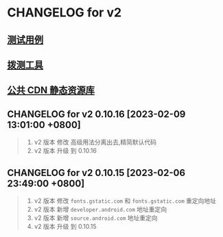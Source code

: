 # CHANGELOG for v2

## [测试用例](/test/README.md)

## [拨测工具](/tools/net-detect.md)

## [公共 CDN 静态资源库](public-cdn.md)


## CHANGELOG for v2 0.10.16 [2023-02-09 13:01:00 +0800]

> 1. v2 版本 修改 高级用法分离出去,精简默认代码
> 1. v2 版本 升级 到 0.10.16

## CHANGELOG for v2 0.10.15 [2023-02-06 23:49:00 +0800]

> 1. v2 版本 修改 `fonts.gstatic.com` 和 `fonts.gstatic.com` 重定向地址
> 1. v2 版本 新增 `developer.android.com` 地址重定向
> 1. v2 版本 新增 `source.android.com` 地址重定向
> 1. v2 版本 升级 到 0.10.15
